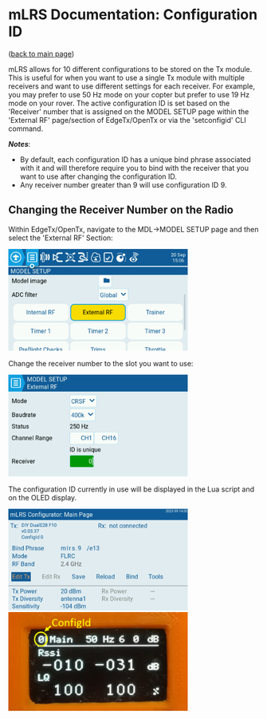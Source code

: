 # mLRS Documentation: Configuration ID #

([back to main page](../README.md))

mLRS allows for 10 different configurations to be stored on the Tx module. This is useful for when you want to use a single Tx module with multiple receivers and want to use different settings for each receiver. For example, you may prefer to use 50 Hz mode on your copter but prefer to use 19 Hz mode on your rover. The active configuration ID is set based on the 'Receiver' number that is assigned on the MODEL SETUP page within the 'External RF' page/section of EdgeTx/OpenTx or via the 'setconfigid' CLI command.

***Notes***:
- By default, each configuration ID has a unique bind phrase associated with it and will therefore require you to bind with the receiver that you want to use after changing the configuration ID.
- Any receiver number greater than 9 will use configuration ID 9.

## Changing the Receiver Number on the Radio

Within EdgeTx/OpenTx, navigate to the MDL->MODEL SETUP page and then select the 'External RF' Section:

<img src="images/configIDmodelSetup.bmp" width="360px">

Change the receiver number to the slot you want to use:

<img src="images/configIDExternalRF.bmp" width="360px">

The configuration ID currently in use will be displayed in the Lua script and on the OLED display.

<img src="images/configIDLua.bmp" width="360px">

<img src="images/configIDOLED.png" width="360px">
